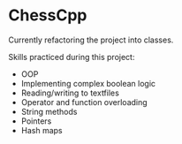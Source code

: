 # ChessCpp


Currently refactoring the project into classes.

Skills practiced during this project:
- OOP
- Implementing complex boolean logic
- Reading/writing to textfiles
- Operator and function overloading
- String methods
- Pointers
- Hash maps



